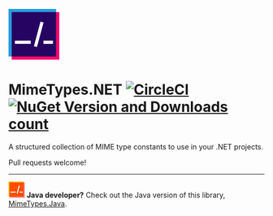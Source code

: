 ﻿![icon](Artwork/MimeTypes-icon-100.png)

# MimeTypes.NET [![CircleCI](https://circleci.com/gh/markwhitaker/MimeTypes.NET.svg?style=shield)](https://circleci.com/gh/markwhitaker/MimeTypes.NET) [![NuGet Version and Downloads count](https://buildstats.info/nuget/Mainwave.MimeTypes)](https://www.nuget.org/packages/Mainwave.MimeTypes/)

A structured collection of MIME type constants to use in your .NET projects.

Pull requests welcome!

---
![icon](https://raw.githubusercontent.com/markwhitaker/MimeTypes.Java/master/artwork/MimeTypes-icon-32.png) **Java developer?** Check out the Java version of this library, [MimeTypes.Java](https://github.com/markwhitaker/MimeTypes.Java).
